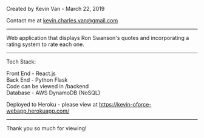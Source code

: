 Created by Kevin Van - March 22, 2019

Contact me at kevin.charles.van@gmail.com

---------------------------------------

Web application that displays Ron Swanson's quotes and incorporating a rating system to rate each one.

---------------------------------------

Tech Stack:

Front End - React.js <br>
Back End - Python Flask <br>
	Code can be viewed in /backend <br>
Database - AWS DynamoDB (NoSQL)

Deployed to Heroku - please view at https://kevin-oforce-webapp.herokuapp.com/

-------------------------------------

Thank you so much for viewing!

